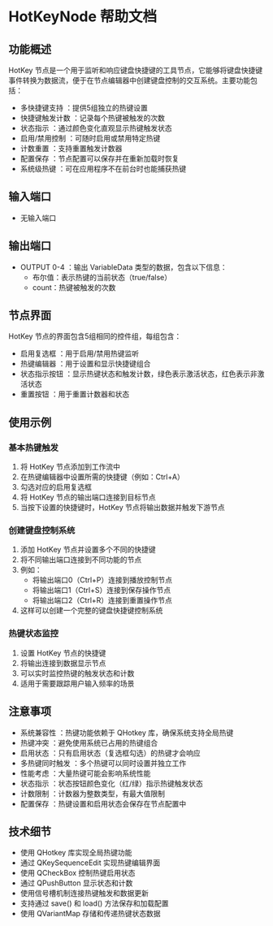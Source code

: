 # HotKeyNode 帮助文档
## 功能概述
HotKey 节点是一个用于监听和响应键盘快捷键的工具节点，它能够将键盘快捷键事件转换为数据流，便于在节点编辑器中创建键盘控制的交互系统。主要功能包括：

- 多快捷键支持 ：提供5组独立的热键设置
- 快捷键触发计数 ：记录每个热键被触发的次数
- 状态指示 ：通过颜色变化直观显示热键触发状态
- 启用/禁用控制 ：可随时启用或禁用特定热键
- 计数重置 ：支持重置触发计数器
- 配置保存 ：节点配置可以保存并在重新加载时恢复
- 系统级热键 ：可在应用程序不在前台时也能捕获热键
## 输入端口
- 无输入端口
## 输出端口
- OUTPUT 0-4 ：输出 VariableData 类型的数据，包含以下信息：
  - 布尔值：表示热键的当前状态（true/false）
  - count：热键被触发的次数
## 节点界面
HotKey 节点的界面包含5组相同的控件组，每组包含：

- 启用复选框 ：用于启用/禁用热键监听
- 热键编辑器 ：用于设置和显示快捷键组合
- 状态指示按钮 ：显示热键状态和触发计数，绿色表示激活状态，红色表示非激活状态
- 重置按钮 ：用于重置计数器和状态
## 使用示例
### 基本热键触发
1. 将 HotKey 节点添加到工作流中
2. 在热键编辑器中设置所需的快捷键（例如：Ctrl+A）
3. 勾选对应的启用复选框
4. 将 HotKey 节点的输出端口连接到目标节点
5. 当按下设置的快捷键时，HotKey 节点将输出数据并触发下游节点
### 创建键盘控制系统
1. 添加 HotKey 节点并设置多个不同的快捷键
2. 将不同输出端口连接到不同功能的节点
3. 例如：
   - 将输出端口0（Ctrl+P）连接到播放控制节点
   - 将输出端口1（Ctrl+S）连接到保存操作节点
   - 将输出端口2（Ctrl+R）连接到重置操作节点
4. 这样可以创建一个完整的键盘快捷键控制系统
### 热键状态监控
1. 设置 HotKey 节点的快捷键
2. 将输出连接到数据显示节点
3. 可以实时监控热键的触发状态和计数
4. 适用于需要跟踪用户输入频率的场景
## 注意事项
- 系统兼容性 ：热键功能依赖于 QHotkey 库，确保系统支持全局热键
- 热键冲突 ：避免使用系统已占用的热键组合
- 启用状态 ：只有启用状态（复选框勾选）的热键才会响应
- 多热键同时触发 ：多个热键可以同时设置并独立工作
- 性能考虑 ：大量热键可能会影响系统性能
- 状态指示 ：状态按钮颜色变化（红/绿）指示热键触发状态
- 计数限制 ：计数器为整数类型，有最大值限制
- 配置保存 ：热键设置和启用状态会保存在节点配置中
## 技术细节
- 使用 QHotkey 库实现全局热键功能
- 通过 QKeySequenceEdit 实现热键编辑界面
- 使用 QCheckBox 控制热键启用状态
- 通过 QPushButton 显示状态和计数
- 使用信号槽机制连接热键触发和数据更新
- 支持通过 save() 和 load() 方法保存和加载配置
- 使用 QVariantMap 存储和传递热键状态数据